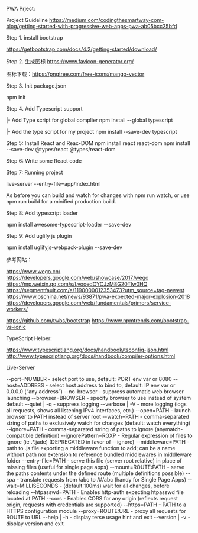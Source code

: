 PWA Prject:

Project Guideline
https://medium.com/codingthesmartway-com-blog/getting-started-with-progressive-web-apps-pwa-ab05bcc25bfd


Step 1. install bootstrap

https://getbootstrap.com/docs/4.2/getting-started/download/

Step 2. 生成图标
https://www.favicon-generator.org/

图标下载：https://pngtree.com/free-icons/mango-vector

Step 3. Init package.json

npm init

Step 4. Add Typescript support

|- Add Type script for global complier
npm install --global typescript

|- Add the type script for my project
npm install --save-dev typescript

Step 5: Install React and Reac-DOM
npm install react react-dom
npm install --save-dev @types/react @types/react-dom

Step 6: Write some React code

Step 7: Running project

live-server --entry-file=app/index.html

As before you can build and watch for changes with npm run watch, or use npm run build for a minified production build.


Step 8: Add  typescript loader

npm install awesome-typescript-loader --save-dev

Step 9: Add  uglify js plugin

npm install uglifyjs-webpack-plugin --save-dev


参考网站：

https://www.wego.cn/
https://developers.google.com/web/showcase/2017/wego
https://mp.weixin.qq.com/s/LvooedOYCJzM8G20Tlw0HQ
https://segmentfault.com/a/1190000012353473?utm_source=tag-newest
https://www.oschina.net/news/93871/pwa-expected-major-explosion-2018
https://developers.google.com/web/fundamentals/primers/service-workers/


https://github.com/twbs/bootstrap
https://www.npmtrends.com/bootstrap-vs-ionic


TypeScript Helper:

https://www.typescriptlang.org/docs/handbook/tsconfig-json.html
http://www.typescriptlang.org/docs/handbook/compiler-options.html


Live-Server

--port=NUMBER - select port to use, default: PORT env var or 8080
--host=ADDRESS - select host address to bind to, default: IP env var or 0.0.0.0 (“any address”)
--no-browser - suppress automatic web browser launching
--browser=BROWSER - specify browser to use instead of system default
--quiet | -q - suppress logging
--verbose | -V - more logging (logs all requests, shows all listening IPv4 interfaces, etc.)
--open=PATH - launch browser to PATH instead of server root
--watch=PATH - comma-separated string of paths to exclusively watch for changes (default: watch everything)
--ignore=PATH - comma-separated string of paths to ignore (anymatch-compatible definition)
--ignorePattern=RGXP - Regular expression of files to ignore (ie .*\.jade) (DEPRECATED in favor of --ignore)
--middleware=PATH - path to .js file exporting a middleware function to add; can be a name without path nor extension to reference bundled middlewares in middleware folder
--entry-file=PATH - serve this file (server root relative) in place of missing files (useful for single page apps)
--mount=ROUTE:PATH - serve the paths contents under the defined route (multiple definitions possible)
--spa - translate requests from /abc to /#/abc (handy for Single Page Apps)
--wait=MILLISECONDS - (default 100ms) wait for all changes, before reloading
--htpasswd=PATH - Enables http-auth expecting htpasswd file located at PATH
--cors - Enables CORS for any origin (reflects request origin, requests with credentials are supported)
--https=PATH - PATH to a HTTPS configuration module
--proxy=ROUTE:URL - proxy all requests for ROUTE to URL
--help | -h - display terse usage hint and exit
--version | -v - display version and exit